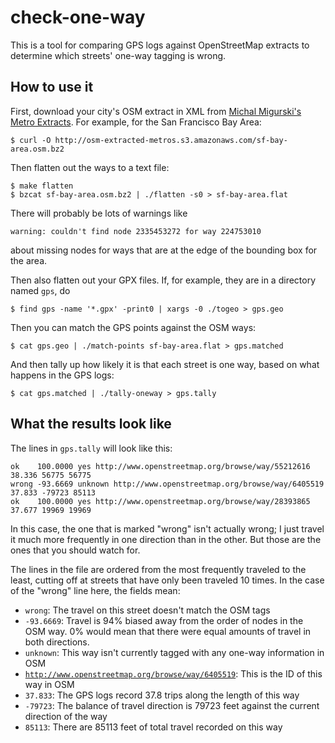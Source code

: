 check-one-way
=============

This is a tool for comparing GPS logs against OpenStreetMap extracts
to determine which streets' one-way tagging is wrong.

How to use it
-------------

First, download your city's OSM extract in XML from
[Michal Migurski's Metro Extracts](http://metro.teczno.com/).
For example, for the San Francisco Bay Area:

    $ curl -O http://osm-extracted-metros.s3.amazonaws.com/sf-bay-area.osm.bz2

Then flatten out the ways to a text file:

    $ make flatten
    $ bzcat sf-bay-area.osm.bz2 | ./flatten -s0 > sf-bay-area.flat

There will probably be lots of warnings like

    warning: couldn't find node 2335453272 for way 224753010

about missing nodes for ways that are at the edge of the bounding box for the area.

Then also flatten out your GPX files. If, for example, they are in a directory
named <code>gps</code>, do

    $ find gps -name '*.gpx' -print0 | xargs -0 ./togeo > gps.geo

Then you can match the GPS points against the OSM ways:

    $ cat gps.geo | ./match-points sf-bay-area.flat > gps.matched

And then tally up how likely it is that each street is one way, based on what
happens in the GPS logs:

    $ cat gps.matched | ./tally-oneway > gps.tally

What the results look like
--------------------------

The lines in <code>gps.tally</code> will look like this:

    ok    100.0000 yes http://www.openstreetmap.org/browse/way/55212616 38.336 56775 56775
    wrong -93.6669 unknown http://www.openstreetmap.org/browse/way/6405519 37.833 -79723 85113
    ok    100.0000 yes http://www.openstreetmap.org/browse/way/28393865 37.677 19969 19969

In this case, the one that is marked "wrong" isn't actually wrong; I just travel it
much more frequently in one direction than in the other. But those are the ones
that you should watch for.

The lines in the file are ordered from the most frequently traveled to the least,
cutting off at streets that have only been traveled 10 times. In the case of the "wrong" line here,
the fields mean:

  - <code>wrong</code>: The travel on this street doesn't match the OSM tags
  - <code>-93.6669</code>: Travel is 94% biased away from the order of nodes in the OSM way.
    0% would mean that there were equal amounts of travel in both directions.
  - <code>unknown</code>: This way isn't currently tagged with any one-way information in OSM
  - <code>http://www.openstreetmap.org/browse/way/6405519</code>: This is the ID of this way in OSM
  - <code>37.833</code>: The GPS logs record 37.8 trips along the length of this way
  - <code>-79723</code>: The balance of travel direction is 79723 feet against the current direction of the way
  - <code>85113</code>: There are 85113 feet of total travel recorded on this way
